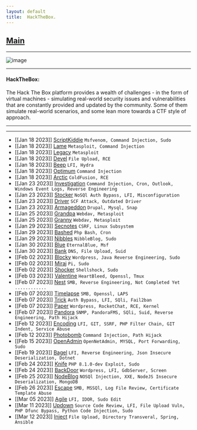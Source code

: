 ```yaml
---
layout: default
title:  HackTheBox.
---
```


<h2 class="menu-header" id="indexhtml"><a href="../../index.html">Main</a></h2>
<hr>

![image](https://user-images.githubusercontent.com/127159644/223288167-f1d2c806-3418-42f2-96f6-7ce7177091f3.png)

* * *
<h4 class="menu-header" id="hackthebox">HackTheBox:</h4>
The Hack The Box platform provides a wealth of challenges - in the form of virtual machines - simulating real-world security issues and vulnerabilities that are constantly provided and updated by the community. Some of them simulate real-world scenarios, and some lean more towards a CTF style of approach.<hr>
<hr>

- [[Jan 18 2023]] [ScriptKiddie](https://markuched13.github.io/posts/htb/scriptkiddie.html) `Msfvenom, Command Injection, Sudo`
- [[Jan 18 2023]] [Lame](https://markuched13.github.io/posts/htb/lame.html) `Metasploit, Command Injection`
- [[Jan 18 2023]] [Legacy](https://markuched13.github.io/posts/htb/legacy.html) `Metasploit`
- [[Jan 18 2023]] [Devel](https://markuched13.github.io/posts/htb/devel.html) `File Upload, RCE`
- [[Jan 18 2023]] [Beep](https://markuched13.github.io/posts/htb/beep.html) `LFI, Hydra`
- [[Jan 18 2023]] [Optimum](https://markuched13.github.io/posts/htb/optimum.html) `Command Injection`
- [[Jan 18 2023]] [Arctic](https://markuched13.github.io/posts/htb/arctic.html) `ColdFusion, RCE`
- [[Jan 23 2023]] [Investigation](https://markuched13.github.io/posts/htb/investigation.html) `Command Injection, Cron, Outlook, Windows Event Logs, Reverse Engineering`
- [[Jan 23 2023]] [Stocker](https://markuched13.github.io/posts/htb/stocker.html) `NoSQl Auth Bypass, LFI, Misconfiguration`
- [[Jan 23 2023]] [Driver](https://markuched13.github.io/posts/htb/driver.html) `SCF Attack, Outdated Driver`
- [[Jan 23 2023]] [Armageddon](https://markuched13.github.io/posts/htb/armageddon.html) `Drupal, Mysql, Snap`
- [[Jan 25 2023]] [Grandpa](https://markuched13.github.io/posts/htb/grandpa.html) `Webdav, Metasploit`
- [[Jan 25 2023]] [Granny](https://markuched13.github.io/posts/htb/granny.html) `Webdav, Metasploit`
- [[Jan 29 2023]] [Secnotes](https://markuched13.github.io/posts/htb/secnotes.html) `CSRF, Linux Subsystem`
- [[Jan 29 2023]] [Bashed](https://markuched13.github.io/posts/htb/bashed.html) `Php Bash, Cron`
- [[Jan 29 2023]] [Nibbles](https://markuched13.github.io/posts/htb/nibble.html) `NibbleBlog, Sudo`
- [[Jan 30 2023]] [Blue](https://markuched13.github.io/posts/htb/blue.html) `EternalBlue, Msf`
- [[Jan 30 2023]] [Bank](https://markuched13.github.io/posts/htb/bank.html) `DNS, File Upload, Suid`
- [[Feb 02 2023]] [Blocky](https://markuched13.github.io/posts/htb/blocky.html) `Wordpress, Java Reverse Engineering, Sudo`
- [[Feb 02 2023]] [Miraj](https://markuched13.github.io/posts/htb/miraj.html) `Pi, Sudo`
- [[Feb 02 2023]] [Shocker](https://markuched13.github.io/posts/htb/shocker.html) `Shellshock, Sudo`
- [[Feb 03 2023]] [Valentine](https://markuched13.github.io/posts/htb/valentine.html) `HeartBleed, Openssl, Tmux`
- [[Feb 07 2023]] [Nest](https://markuched13.github.io/posts/htb/nest.html) `SMB, Reverse Engineering, Not Completed Yet ............`
- [[Feb 07 2023]] [Timelapse](https://markuched13.github.io/posts/htb/timelapse.html) `SMB, Openssl, LAPS`
- [[Feb 07 2023]] [Trick](https://markuched13.github.io/posts/htb/trick.html) `Auth Bypass, LFI, SQli, Fail2ban`
- [[Feb 07 2023]] [Paper](https://markuched13.github.io/posts/htb/paper.html) `Wordpress, RocketChat, RCE, Kernel`
- [[Feb 07 2023]] [Pandora](https://markuched13.github.io/posts/htb/pandora.html) `SNMP, PandoraFMS, SQli, Suid, Reverse Engineering, Path Hijack`
- [[Feb 12 2023]] [Encoding](https://markuched13.github.io/posts/htb/encoding.html) `LFI, GIT, SSRF, PHP Filter Chain, GIT Indent, Service Abuse `
- [[Feb 12 2023]] [Photobomb](https://markuched13.github.io/posts/htb/photobomb.html) `Command Injection, Path Hijack`
- [[Feb 15 2023]] [OpenAdmin](https://markuched13.github.io/posts/htb/openadmin.html) `OpenNetAdmin, MYSQL, Port Forwarding, Sudo`
- [[Feb 19 2023]] [Bagel](https://markuched13.github.io/posts/htb/bagel.html) `LFI, Reverse Engineering, Json Insecure Deserialization, Dotnet`
- [[Feb 24 2023]] [Knife](https://markuched13.github.io/posts/htb/knife.html) `PHP 8.1.0-dev Exploit, Sudo`
- [[Feb 24 2023]] [BackDoor](https://markuched13.github.io/posts/htb/backdoor.html) `Wordpress, LFI, GdbServer, Screen`
- [[Feb 25 2023]] [NodeBlog](https://markuched13.github.io/posts/htb/nodeblog.html) `NOSQl Injection, XXE, NodeJS Insecure Deserialization, MongoDB`
- [[Feb 26 2023]] [Escape](https://markuched13.github.io/posts/htb/escape.html) `SMB, MSSQl, Log File Review, Certificate Template Abuse`
- [[Mar 05 2023]] [Agile](https://h4ckyou.github.io/posts/htb/posts/agile.html) `LFI, IDOR, Sudo Edit`
- [[Mar 11 2023]] [Updown](https://h4ckyou.github.io/posts/htb/posts/updown.html) `Source Code Review, LFI, File Upload Vuln, PHP Dfunc Bypass, Python Code Injection, Sudo `
- [[Mar 12 2023]] [Inject](https://h4ckyou.github.io/posts/htb/posts/inject.html) `File Upload, Directory Transveral, Spring, Ansible`

